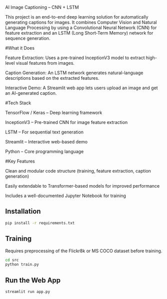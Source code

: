 AI Image Captioning – CNN + LSTM

This project is an end-to-end deep learning solution for automatically generating captions for images. It combines Computer Vision and Natural Language Processing by using a Convolutional Neural Network (CNN) for feature extraction and an LSTM (Long Short-Term Memory) network for sequence generation.

#What it Does

Feature Extraction: Uses a pre-trained InceptionV3 model to extract high-level visual features from images.

Caption Generation: An LSTM network generates natural-language descriptions based on the extracted features.

Interactive Demo: A Streamlit web app lets users upload an image and get an AI-generated caption.

#Tech Stack

TensorFlow / Keras – Deep learning framework

InceptionV3 – Pre-trained CNN for image feature extraction

LSTM – For sequential text generation

Streamlit – Interactive web-based demo

Python – Core programming language

#Key Features

Clean and modular code structure (training, feature extraction, caption generation)

Easily extendable to Transformer-based models for improved performance

Includes a well-documented Jupyter Notebook for training


## Installation
```bash
pip install -r requirements.txt
```

## Training
Requires preprocessing of the Flickr8k or MS COCO dataset before training.

```bash
cd src
python train.py
```

## Run the Web App
```bash
streamlit run app.py
```

